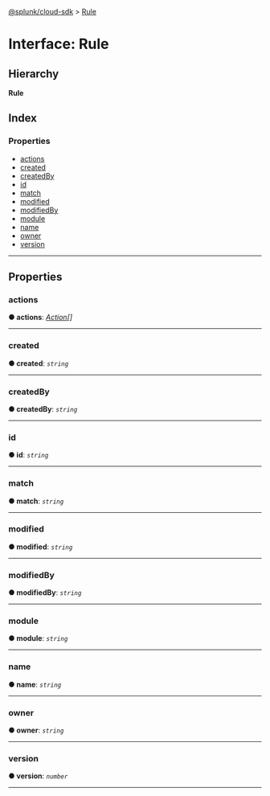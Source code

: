[@splunk/cloud-sdk](../README.md) > [Rule](../interfaces/rule.md)

# Interface: Rule

## Hierarchy

**Rule**

## Index

### Properties

* [actions](rule.md#actions)
* [created](rule.md#created)
* [createdBy](rule.md#createdby)
* [id](rule.md#id)
* [match](rule.md#match)
* [modified](rule.md#modified)
* [modifiedBy](rule.md#modifiedby)
* [module](rule.md#module)
* [name](rule.md#name)
* [owner](rule.md#owner)
* [version](rule.md#version)

---

## Properties

<a id="actions"></a>

###  actions

**● actions**: *[Action](action.md)[]*

___
<a id="created"></a>

###  created

**● created**: *`string`*

___
<a id="createdby"></a>

###  createdBy

**● createdBy**: *`string`*

___
<a id="id"></a>

###  id

**● id**: *`string`*

___
<a id="match"></a>

###  match

**● match**: *`string`*

___
<a id="modified"></a>

###  modified

**● modified**: *`string`*

___
<a id="modifiedby"></a>

###  modifiedBy

**● modifiedBy**: *`string`*

___
<a id="module"></a>

###  module

**● module**: *`string`*

___
<a id="name"></a>

###  name

**● name**: *`string`*

___
<a id="owner"></a>

###  owner

**● owner**: *`string`*

___
<a id="version"></a>

###  version

**● version**: *`number`*

___

